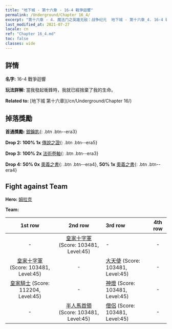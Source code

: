 ```yaml
---
title: "地下城 - 第十六章 - 16-4 戰爭迴響"
permalink: /Underground/Chapter 16_4/
excerpt: "第十六章 - 4. 魔法门之英雄无敌：战争纪元  地下城 - 第十六章_4. 16-4 戰爭迴響"
last_modified_at: 2021-07-27
locale: cn
ref: "Chapter 16_4.md"
toc: false
classes: wide
---
```


## 詳情

 **名字:** 16-4 戰爭迴響

 **玩法詳解:**       當我發起衝鋒時，我就已經捨棄了我的生命。

 **Related to:** [地下城 第十六章](/cn/Underground/Chapter 16/)

## 掉落獎勵

 **首通獎勵:** [銀鑰匙](/cn/Items/con_693/){: .btn .btn--era3}

 **Drop 2:** **100% 1x** [傳說之證](/cn/Items/mat_67/){: .btn .btn--era5}

 **Drop 3:** **100% 2x** [法術卷軸](/cn/Items/con_694/){: .btn .btn--era3}

 **Drop 4:** **50% 0x** [奧義之書](/cn/Items/mat_60/){: .btn .btn--era4}, **50% 1x** [奧義之書](/cn/Items/mat_60/){: .btn .btn--era4}


## Fight against Team
 **Hero:** [姆拉克](/cn/heroes/Mullich/)

 **Team:**


  | 1st row | 2nd row | 3rd row | 4th row |
  |:----:|:----:|:----|:----:|
  | - | [皇家十字軍](/cn/units/Swordsman/) (Score: 103481, Level:45)  | - | - |
  | [皇家十字軍](/cn/units/Swordsman/) (Score: 103481, Level:45)  | - | [大天使](/cn/units/Angel/) (Score: 103481, Level:45)  | - |
  | [皇家騎士](/cn/units/Cavalier/) (Score: 112204, Level:45)  | - | [神燈](/cn/units/Genie/) (Score: 103481, Level:45)  | - |
  | - | [半人馬首領](/cn/units/Centaur/) (Score: 103481, Level:45)  | [僧侶](/cn/units/Monk/) (Score: 103481, Level:45)  | - |


